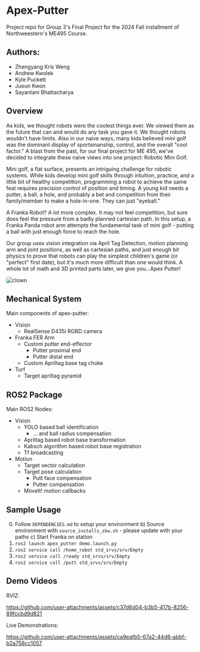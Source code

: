 # Apex-Putter
Project repo for Group 3's Final Project for the 2024 Fall installment of Northweestern's ME495 Course.

## Authors:
- Zhengyang Kris Weng
- Andrew Kwolek
- Kyle Puckett
- Jueun Kwon
- Sayantani Bhattacharya 



## Overview
As kids, we thought robots were the coolest things ever. We viewed them as the future that can and would do any task you gave it. We thought robots wouldn't have limits. Also in our naive ways, many kids believed mini golf was the dominant display of sportsmanship, control, and the overall "cool factor." A blast from the past, for our final project for ME 495, we've decided to integrate these naive views into one project: Robotic Mini Golf.

Mini golf, a flat surface, presents an intriguing challenge for robotic systems. While kids develop mini golf skills through intuition, practice, and a little bit of healthy competition, programming a robot to achieve the same feat requires precision control of position and timing. A young kid needs a putter, a ball, a hole, and probably a bet and competition from their family/member to make a hole-in-one. They can just "eyeball."

A Franka Robot? A lot more complex. It may not feel competition, but sure does feel the pressure from a badly planned cartesian path. In this setup, a Franka Panda robot arm attempts the fundamental task of mini golf - putting a ball with just enough force to reach the hole. 

Our group uses vision integration via April Tag Detection, motion planning arm and joint positions, as well as cartesian paths, and just enough bit physics to prove that robots can play the simplest children's game (or "perfect" first date), but it's much more difficult than one would think. A whole lot of math and 3D printed parts later, we give you...Apex Putter!

![clown](https://media1.giphy.com/media/dVLAuRFgEsjCw/200w.gif?cid=6c09b952rgld8zt5pfe67ng0yz2zz934dsd5us8qnwjw3roz&ep=v1_gifs_search&rid=200w.gif&ct=g)

## Mechanical System
Main components of apex-putter:
- Vision
    - RealSense D435i RGBD camera
- Franka FER Arm
    - Custom putter end-effector
        - Putter proximal end
        - Putter distal end
    - Custom Apriltag base tag choke
- Turf
    - Target apriltag pyramid

## ROS2 Package
Main ROS2 Nodes:
- Vision
    - YOLO based ball identification
        - ... and ball radius compensation
    - Apriltag based robot base transformation
    - Kabsch algorithm based robot base registration
    - Tf broadcasting
- Motion
    - Target vector calculation
    - Target pose calculation
        - Putt face compensation
        - Putter compensation
    - MoveIt! motion callbacks

## Sample Usage
0. Follow `DEPENDENCIES.md` to setup your environment b) Source environment with `source_installs_zkw.sh` - please update with your paths c) Start Franka on station
1. `ros2 launch apex_putter demo.launch.py`
2. `ros2 service call /home_robot std_srvs/srv/Empty`
3. `ros2 service call /ready std_srvs/srv/Empty`
4. `ros2 service call /putt std_srvs/srv/Empty`

## Demo Videos
RVIZ:

https://github.com/user-attachments/assets/c37d6d04-b3b5-417b-8256-89fccbd9d821

Live Demonstrations:

https://github.com/user-attachments/assets/ca9eafb5-67a2-44d8-abbf-b2a758cc1057

